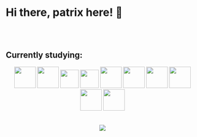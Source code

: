 # Hi there, patrix here! 👋

<div align="center">
  <br><br>
</div>

## Currently studying:
<div  align="center">
  <img height="56px" src="https://cdn.jsdelivr.net/gh/devicons/devicon/icons/html5/html5-original-wordmark.svg" />
  <img height="56px" src="https://cdn.jsdelivr.net/gh/devicons/devicon/icons/css3/css3-original-wordmark.svg" />
  <img height="48px" src="https://cdn.jsdelivr.net/gh/devicons/devicon/icons/javascript/javascript-original.svg" />
  <img height="48px" src="https://cdn.jsdelivr.net/gh/devicons/devicon/icons/typescript/typescript-original.svg" />
  <img height="56px" src="https://cdn.jsdelivr.net/gh/devicons/devicon/icons/git/git-original.svg" />
  <img height="56px" src="https://cdn.jsdelivr.net/gh/devicons/devicon/icons/github/github-original.svg" />
  <img height="56px" src="https://cdn.jsdelivr.net/gh/devicons/devicon/icons/java/java-original-wordmark.svg" />
  <img height="56px" src="https://cdn.jsdelivr.net/gh/devicons/devicon/icons/figma/figma-original.svg" />
  <img height="56px" src="https://cdn.jsdelivr.net/gh/devicons/devicon/icons/nodejs/nodejs-original-wordmark.svg" />
  <img height="56px" src="https://cdn.jsdelivr.net/gh/devicons/devicon/icons/react/react-original-wordmark.svg" />
</div>
<br><br>
<div align="center">
  <a href="https://spotify-github-profile.vercel.app/api/view?uid=12178125626&redirect=true">
  <img src="https://spotify-github-profile.vercel.app/api/view?uid=12178125626&cover_image=true&theme=default&bar_color=53b14f&bar_color_cover=true" />
  </a>
</div>

<!--
**patrixrs/patrixrs** is a ✨ _special_ ✨ repository because its `README.md` (this file) appears on your GitHub profile.
-->
